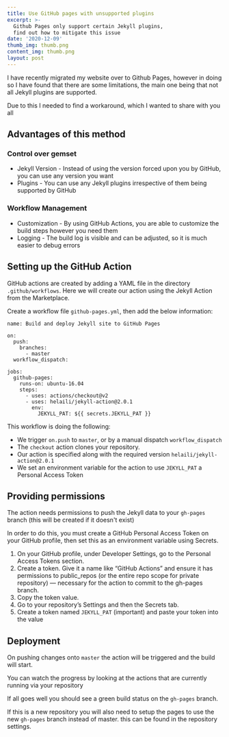 ```yaml
---
title: Use GitHub pages with unsupported plugins
excerpt: >-
  Github Pages only support certain Jekyll plugins,
  find out how to mitigate this issue
date: '2020-12-09'
thumb_img: thumb.png
content_img: thumb.png
layout: post
---
```


I have recently migrated my website over to Github Pages, however in doing so I have found that there are some limitations, the main one being that not all Jekyll plugins are supported.

Due to this I needed to find a workaround, which I wanted to share with you all

## Advantages of this method

### Control over gemset

- Jekyll Version - Instead of using the version forced upon you by GitHub, you can use any version you want
- Plugins - You can use any Jekyll plugins irrespective of them being supported by GitHub

### Workflow Management

- Customization - By using GitHub Actions, you are able to customize the build steps however you need them
- Logging - The build log is visible and can be adjusted, so it is much easier to debug errors

## Setting up the GitHub Action

GitHub actions are created by adding a YAML file in the directory `.github/workflows`. Here we will create our action using the Jekyll Action from the Marketplace.

Create a workflow file `github-pages.yml`, then add the below information:

```
name: Build and deploy Jekyll site to GitHub Pages

on:
  push:
    branches:
      - master
  workflow_dispatch:

jobs:
  github-pages:
    runs-on: ubuntu-16.04
    steps:
      - uses: actions/checkout@v2
      - uses: helaili/jekyll-action@2.0.1
        env:
          JEKYLL_PAT: ${{ secrets.JEKYLL_PAT }}
```

This workflow is doing the following:

- We trigger `on.push` to `master`, or by a manual dispatch `workflow_dispatch`
- The `checkout` action clones your repository.
- Our action is specified along with the required version `helaili/jekyll-action@2.0.1`
- We set an environment variable for the action to use `JEKYLL_PAT` a Personal Access Token

## Providing permissions

The action needs permissions to push the Jekyll data to your `gh-pages` branch (this will be created if it doesn't exist)

In order to do this, you must create a GitHub Personal Access Token on your GitHub profile, then set this as an environment variable using Secrets.

1. On your GitHub profile, under Developer Settings, go to the Personal Access Tokens section.
2. Create a token. Give it a name like “GitHub Actions” and ensure it has permissions to public_repos (or the entire repo scope for private repository) — necessary for the action to commit to the gh-pages branch.
3. Copy the token value.
4. Go to your repository’s Settings and then the Secrets tab.
5. Create a token named `JEKYLL_PAT` (important) and paste your token into the value

## Deployment

On pushing changes onto `master` the action will be triggered and the build will start.

You can watch the progress by looking at the actions that are currently running via your repository

If all goes well you should see a green build status on the `gh-pages` branch.

If this is a new repository you will also need to setup the pages to use the new `gh-pages` branch instead of master. this can be found in the repository settings.
